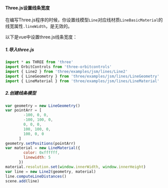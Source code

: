 #### Three.js设置线条宽度

在编写Three.js程序的时候，你设置线模型`Line`对应线材质`LineBasicMaterial`的线宽属性`.lineWidth`，是无效的。

以下是vue中设置three.js线条宽度：

##### 1.导入three.js

```javascript
import * as THREE from 'three'
import OrbitControls from 'three-orbitcontrols'
import { Line2 } from 'three/examples/jsm/lines/Line2'
import { LineGeometry } from 'three/examples/jsm/lines/LineGeometry'
import { LineMaterial } from 'three/examples/jsm/lines/LineMaterial'
```

##### 2.创建线条模型

```javascript
var geometry = new LineGeometry()
var pointArr = [
        -100, 0, 0,
        -100, 100, 0,
        0, 0, 0,
        100, 100, 0,
        100, 0, 0
      ]
geometry.setPositions(pointArr)
var material = new LineMaterial({
        color: 0xffffff,
        linewidth: 5
      })
material.resolution.set(window.innerWidth, window.innerHeight)
var line = new Line2(geometry, material)
line.computeLineDistances()
scene.add(line)
```



